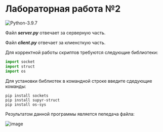 # Лабораторная работа №2

![Python-3.9.7](https://img.shields.io/badge/Python-v3.9.7-blue?style=for-the-badge) 

Файл ***server.py*** отвечает за серверную часть.

Файл ***client.py*** отвечает за клиенсткую часть.

Для корректной работы скриптов требуются следующие библиотеки:
```python
import socket
import struct
import os
```
Для установки библиотек в командной строке введите сдедующие команды:
```
pip install sockets
pip install supyr-struct
pip install os-sys
```
Результатом данной программы является пепедача файла:

![image](https://user-images.githubusercontent.com/131512468/233776870-45099f2b-0755-4f85-b43f-697c96a6132c.png)
